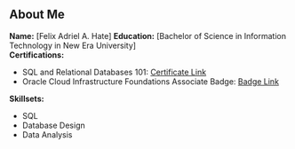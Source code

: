 ## About Me

**Name:** [Felix Adriel A. Hate] 
**Education:** [Bachelor of Science in Information Technology in New Era University]  
**Certifications:**  
- SQL and Relational Databases 101: [Certificate Link](https://courses.cognitiveclass.ai/certificates/4e329a29c29c46aeb033427dfb3a665b)
- Oracle Cloud Infrastructure Foundations Associate Badge: [Badge Link](https://github.com/user-attachments/assets/a65c3b5c-fbe4-4d1c-ac62-cf1d7a2120a0)


**Skillsets:**  
- SQL
- Database Design
- Data Analysis

